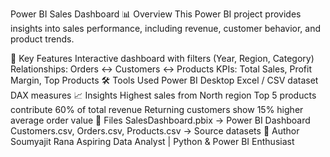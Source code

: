 Power BI Sales Dashboard
📊 Overview
This Power BI project provides insights into sales performance, including revenue, customer behavior, and product trends.

🧩 Key Features
Interactive dashboard with filters (Year, Region, Category)
Relationships: Orders ↔ Customers ↔ Products
KPIs: Total Sales, Profit Margin, Top Products
🛠 Tools Used
Power BI Desktop
Excel / CSV dataset
DAX measures
📈 Insights
Highest sales from North region
Top 5 products contribute 60% of total revenue
Returning customers show 15% higher average order value
📁 Files
SalesDashboard.pbix → Power BI Dashboard
Customers.csv, Orders.csv, Products.csv → Source datasets
🧠 Author
Soumyajit Rana
Aspiring Data Analyst | Python & Power BI Enthusiast
